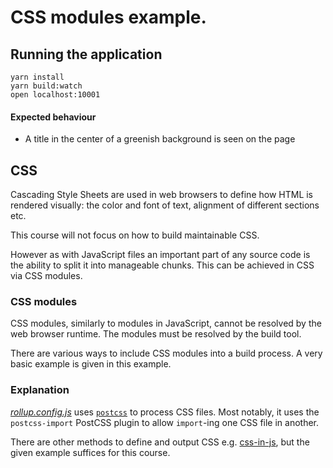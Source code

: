 # CSS modules example.

## Running the application

```
yarn install
yarn build:watch
open localhost:10001
```

#### Expected behaviour

- A title in the center of a greenish background is seen on the page

## CSS

Cascading Style Sheets are used in web browsers to define how HTML is rendered
visually: the color and font of text, alignment of different sections etc.

This course will not focus on how to build maintainable CSS.

However as with JavaScript files an important part of any source code is the
ability to split it into manageable chunks. This can be achieved in CSS via
CSS modules.

### CSS modules

CSS modules, similarly to modules in JavaScript, cannot be resolved by the web
browser runtime. The modules must be resolved by the build tool.

There are various ways to include CSS modules into a build process. A very
basic example is given in this example.

### Explanation

[_rollup.config.js_](https://github.com/urmastalimaa/interactive-frontend-development/tree/master/lecture_1/rollup.config.js)
uses [`postcss`][postcss] to process CSS files. Most notably, it uses the
`postcss-import` PostCSS plugin to allow `import`-ing one CSS file in another.

There are other methods to define and output CSS e.g. [css-in-js][css-in-js],
but the given example suffices for this course.

[postcss]: https://github.com/postcss/postcss
[css-in-js]: https://cssinjs.org
